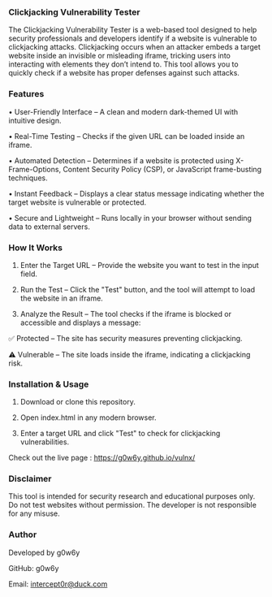 ### Clickjacking Vulnerability Tester

The Clickjacking Vulnerability Tester is a web-based tool designed to help security professionals and developers identify if a website is vulnerable to clickjacking attacks. Clickjacking occurs when an attacker embeds a target website inside an invisible or misleading iframe, tricking users into interacting with elements they don’t intend to. This tool allows you to quickly check if a website has proper defenses against such attacks.

### Features

• User-Friendly Interface – A clean and modern dark-themed UI with intuitive design.

• Real-Time Testing – Checks if the given URL can be loaded inside an iframe.

• Automated Detection – Determines if a website is protected using X-Frame-Options, Content Security Policy (CSP), or JavaScript frame-busting techniques.

• Instant Feedback – Displays a clear status message indicating whether the target website is vulnerable or protected.

• Secure and Lightweight – Runs locally in your browser without sending data to external servers.


### How It Works

1. Enter the Target URL – Provide the website you want to test in the input field.


2. Run the Test – Click the "Test" button, and the tool will attempt to load the website in an iframe.


3. Analyze the Result – The tool checks if the iframe is blocked or accessible and displays a message:

✅ Protected – The site has security measures preventing clickjacking.

⚠️ Vulnerable – The site loads inside the iframe, indicating a clickjacking risk.


### Installation & Usage

1. Download or clone this repository.


2. Open index.html in any modern browser.


3. Enter a target URL and click "Test" to check for clickjacking vulnerabilities.


Check out the live page :
https://g0w6y.github.io/vulnx/

### Disclaimer

This tool is intended for security research and educational purposes only. Do not test websites without permission. The developer is not responsible for any misuse.

### Author

Developed by g0w6y

GitHub: g0w6y

Email: intercept0r@duck.com
